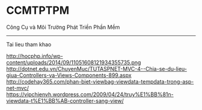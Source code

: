 # CCMTPTPM
Công Cụ và Môi Trường Phát Triền Phần Mềm

-----------------------------------------------------
Tai lieu tham khao

http://hocphp.info/wp-content/uploads/2014/09/11051608121934355735.png
http://dotnet.edu.vn/ChuyenMuc/TUTASPNET-MVC-4--Chia-se-du-lieu-giua-Controllers-va-Views-Components-899.aspx
http://codehay365.com/phan-biet-viewbag-viewdata-tempdata-trong-asp-net-mvc/
https://vipchienvh.wordpress.com/2009/04/24/truy%E1%BB%81n-viewdata-t%E1%BB%AB-controller-sang-view/